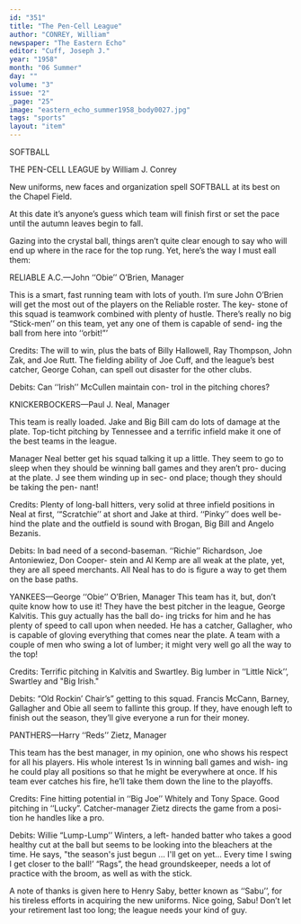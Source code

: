 ```yaml
---
id: "351"
title: "The Pen-Cell League"
author: "CONREY, William"
newspaper: "The Eastern Echo"
editor: "Cuff, Joseph J."
year: "1958"
month: "06 Summer"
day: ""
volume: "3"
issue: "2"
_page: "25"
image: "eastern_echo_summer1958_body0027.jpg"
tags: "sports"
layout: "item"
---
```

SOFTBALL

THE PEN-CELL LEAGUE
by William J. Conrey

New uniforms, new faces and organization spell
SOFTBALL at its best on the Chapel Field.

At this date it’s anyone’s guess which team will
finish first or set the pace until the autumn leaves
begin to fall.

Gazing into the crystal ball, things aren’t quite
clear enough to say who will end up where in the
race for the top rung. Yet, here’s the way I must
eall them:

RELIABLE A.C.—John ‘‘Obie’’ O’Brien, Manager

This is a smart, fast running team with lots of
youth. I’m sure John O’Brien will get the most
out of the players on the Reliable roster. The key-
stone of this squad is teamwork combined with
plenty of hustle. There’s really no big “Stick-men’’
on this team, yet any one of them is capable of send-
ing the ball from here into ‘‘orbit!”’

Credits: The will to win, plus the bats of Billy
Hallowell, Ray Thompson, John Zak, and Joe Rutt.
The fielding ability of Joe Cuff, and the league’s
best catcher, George Cohan, can spell out disaster
for the other clubs.

Debits: Can ‘‘Irish’’ McCullen maintain con-
trol in the pitching chores?

KNICKERBOCKERS—Paul J. Neal, Manager

This team is really loaded. Jake and Big Bill
cam do lots of damage at the plate. Top-ticht
pitching by Tennessee and a terrific infield make
it one of the best teams in the league.

Manager Neal better get his squad talking it
up a little. They seem to go to sleep when they
should be winning ball games and they aren’t pro-
ducing at the plate. J see them winding up in sec-
ond place; though they should be taking the pen-
nant!

Credits: Plenty of long-ball hitters, very solid
at three infield positions in Neal at first, ‘“Scratchie’’
at short and Jake at third. ‘‘Pinky’’ does well be-
hind the plate and the outfield is sound with Brogan,
Big Bill and Angelo Bezanis.

Debits: In bad need of a second-baseman.
‘‘Richie’’ Richardson, Joe Antoniewiez, Don Cooper-
stein and Al Kemp are all weak at the plate, yet,
they are all speed merchants. All Neal has to do is
figure a way to get them on the base paths.

YANKEES—George ‘‘Obie’’ O’Brien, Manager
This team has it, but, don’t quite know how to
use it! They have the best pitcher in the league,
George Kalvitis. This guy actually has the ball do-
ing tricks for him and he has plenty of speed to call
upon when needed. He has a catcher, Gallagher,
who is capable of gloving everything that comes
near the plate. A team with a couple of men who
swing a lot of lumber; it might very well go all the
way to the top!

Credits: Terrific pitching in Kalvitis and
Swartley. Big lumber in ‘‘Little Nick’’, Swartley
and "Big Irish."

Debits: “Old Rockin’ Chair’s” getting to this
squad. Francis McCann, Barney, Gallagher and
Obie all seem to fallinte this group. lf they,
have enough left to finish out the season, they’ll give
everyone a run for their money.

PANTHERS—Harry ‘‘Reds’’ Zietz, Manager

This team has the best manager, in my opinion,
one who shows his respect for all his players. His
whole interest 1s in winning ball games and wish-
ing he could play all positions so that he might be
everywhere at once. If his team ever catches his
fire, he’ll take them down the line to the playoffs.

Credits: Fine hitting potential in ‘‘Big Joe’’
Whitely and Tony Space. Good pitching in ‘‘Lucky”.
Catcher-manager Zietz directs the game from a posi-
tion he handles like a pro.

Debits: Willie “Lump-Lump’’ Winters, a left-
handed batter who takes a good healthy cut at the
ball but seems to be looking into the bleachers at
the time. He says, "the season's just begun ...
I'll get on yet... Every time I swing I get closer
to the ball!’ “Rags”, the head groundskeeper,
needs a lot of practice with the broom, as well as
with the stick.

A note of thanks is given here to Henry Saby,
better known as ‘‘Sabu’’, for his tireless efforts in
acquiring the new uniforms. Nice going, Sabu!
Don’t let your retirement last too long; the league
needs your kind of guy.
